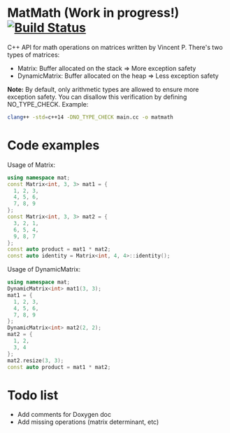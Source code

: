 # MatMath (Work in progress!) [![Build Status](https://travis-ci.org/tyr-sl3/MatMath.svg)](https://travis-ci.org/tyr-sl3/MatMath)
C++ API for math operations on matrices written by Vincent P.
There's two types of matrices:
- Matrix: Buffer allocated on the stack => More exception safety
- DynamicMatrix: Buffer allocated on the heap => Less exception safety

**Note:** By default, only arithmetic types are allowed to ensure more exception safety. You can disallow this verification by defining NO_TYPE_CHECK. Example:
```sh
clang++ -std=c++14 -DNO_TYPE_CHECK main.cc -o matmath
```

# Code examples
Usage of Matrix:
```cpp
using namespace mat;
const Matrix<int, 3, 3> mat1 = {
  1, 2, 3,
  4, 5, 6,
  7, 8, 9
};
const Matrix<int, 3, 3> mat2 = {
  3, 2, 1,
  6, 5, 4,
  9, 8, 7
};
const auto product = mat1 * mat2;
const auto identity = Matrix<int, 4, 4>::identity();
```

Usage of DynamicMatrix:
```cpp
using namespace mat;
DynamicMatrix<int> mat1(3, 3);
mat1 = {
  1, 2, 3,
  4, 5, 6,
  7, 8, 9
};
DynamicMatrix<int> mat2(2, 2);
mat2 = {
  1, 2,
  3, 4
};
mat2.resize(3, 3);
const auto product = mat1 * mat2;
```

# Todo list
- Add comments for Doxygen doc
- Add missing operations (matrix determinant, etc)
